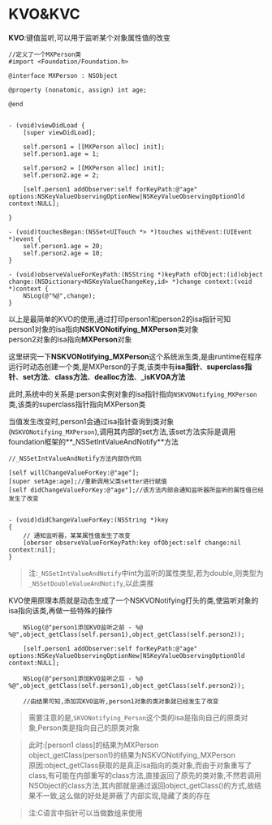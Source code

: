 # KVO&KVC

**KVO**:键值监听,可以用于监听某个对象属性值的改变

```objc
//定义了一个MXPerson类
#import <Foundation/Foundation.h>

@interface MXPerson : NSObject

@property (nonatomic, assign) int age;

@end
```

```objc

- (void)viewDidLoad {
    [super viewDidLoad];
    
    self.person1 = [[MXPerson alloc] init];
    self.person1.age = 1;
    
    self.person2 = [[MXPerson alloc] init];
    self.person2.age = 2;
    
    [self.person1 addObserver:self forKeyPath:@"age" options:NSKeyValueObservingOptionNew|NSKeyValueObservingOptionOld context:NULL];
    
}

- (void)touchesBegan:(NSSet<UITouch *> *)touches withEvent:(UIEvent *)event {
    self.person1.age = 20;
    self.person2.age = 10;
}

- (void)observeValueForKeyPath:(NSString *)keyPath ofObject:(id)object change:(NSDictionary<NSKeyValueChangeKey,id> *)change context:(void *)context {
    NSLog(@"%@",change);
}
```

以上是最简单的KVO的使用,通过打印person1和person2的isa指针可知</br>person1对象的isa指向**NSKVONotifying_MXPerson**类对象</br>person2对象的isa指向**MXPerson**对象

这里研究一下**NSKVONotifying_MXPerson**这个系统派生类,是由runtime在程序运行时动态创建一个类,是MXPerson的子类,该类中有**isa指针**、**superclass指针**、**set方法**、**class方法**、**dealloc方法**、**_isKVOA方法**</br>

此时,系统中的关系是:person实例对象的isa指针指向`NSKVONotifying_MXPerson`类,该类的superclass指针指向MXPerson类

当值发生改变时,person1会通过isa指针查询到类对象(`NSKVONotifying_MXPerson`),调用其内部的set方法,该set方法实际是调用foundation框架的**_NSSetIntValueAndNotify**方法

```objc
//_NSSetIntValueAndNotify方法内部伪代码

[self willChangeValueForKey:@"age"];
[super setAge:age];//重新调用父类setter进行赋值
[self didChangeValueForKey:@"age"];//该方法内部会通知监听器所监听的属性值已经发生了改变


- (void)didChangeValueForKey:(NSString *)key
{
    // 通知监听器，某某属性值发生了改变
    [oberser observeValueForKeyPath:key ofObject:self change:nil context:nil];
}
```

>注:`_NSSetIntValueAndNotify`中int为监听的属性类型,若为double,则类型为`_NSSetDoubleValueAndNotify`,以此类推

KVO使用原理本质就是动态生成了一个NSKVONotifying打头的类,使监听对象的isa指向该类,再做一些特殊的操作

```objc
    NSLog(@"person1添加KVO监听之前 - %@ %@",object_getClass(self.person1),object_getClass(self.person2));
    
    [self.person1 addObserver:self forKeyPath:@"age" options:NSKeyValueObservingOptionNew|NSKeyValueObservingOptionOld context:NULL];
    
    NSLog(@"person1添加KVO监听之后 - %@ %@",object_getClass(self.person1),object_getClass(self.person2));
    
    //由结果可知,添加完KVO监听,person1对象的类对象就已经发生了改变
```

>需要注意的是,`SKVONotifying_Person`这个类的isa是指向自己的原类对象,Person类是指向自己的原类对象

>此时:[person1 class]的结果为MXPerson</br>object_getClass(person1)的结果为NSKVONotifying_MXPerson</br>
>原因:object_getClass获取的是真正isa指向的类对象,而由于对象重写了class,有可能在内部重写的class方法,直接返回了原先的类对象,不然若调用NSObject的class方法,其内部就是通过返回object_getClass()的方式,故结果不一致,这么做的好处是屏蔽了内部实现,隐藏了类的存在

>注:C语言中指针可以当做数组来使用

